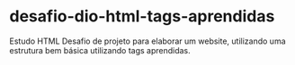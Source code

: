 # desafio-dio-html-tags-aprendidas
Estudo HTML
Desafio de projeto para elaborar um website, utilizando uma estrutura bem básica utilizando tags aprendidas.
